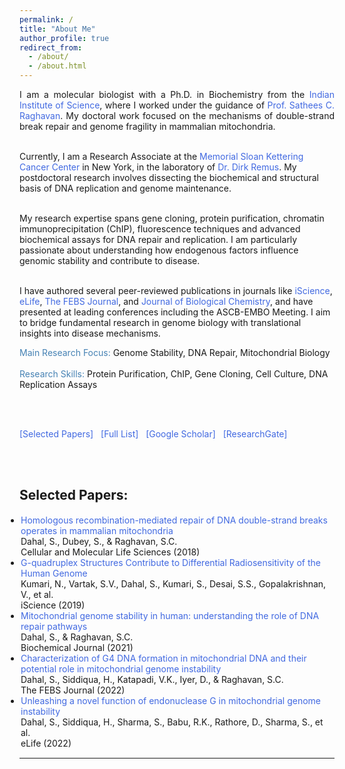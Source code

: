 ```yaml
---
permalink: /
title: "About Me"
author_profile: true
redirect_from: 
  - /about/
  - /about.html
---
```


<html>
<head>
<style>
a:link {
  color: RoyalBlue;
  background-color: transparent;
  text-decoration: none;
}

a:visited {
  color: Purple;
  background-color: transparent;
  text-decoration: none;
}

a:hover {
  color: RoyalBlue;
  background-color: transparent;
  text-decoration: underline;
}

a:active {
  color: DarkRed;
  background-color: transparent;
  text-decoration: underline;
}
</style>  
</head>  
  
<body>

  
<p align="justify">
I am a molecular biologist with a Ph.D. in Biochemistry from the <a href="https://biochem.iisc.ac.in/sathees-c-raghavan.php" target="_blank">Indian Institute of Science</a>, where I worked under the guidance of <a href="https://satheesscrlab10.wixsite.com/website" target="_blank">Prof. Sathees C. Raghavan</a>. My doctoral work focused on the mechanisms of double-strand break repair and genome fragility in mammalian mitochondria.
<br><br>

Currently, I am a Research Associate at the <a href="https://www.mskcc.org/research/ski/labs/members/sumedha-dahal" target="_blank">Memorial Sloan Kettering Cancer Center</a> in New York, in the laboratory of <a href="https://www.mskcc.org/research/ski/labs/dirk-remus" target="_blank">Dr. Dirk Remus</a>. My postdoctoral research involves dissecting the biochemical and structural basis of DNA replication and genome maintenance.
<br><br>

My research expertise spans gene cloning, protein purification, chromatin immunoprecipitation (ChIP), fluorescence techniques and advanced biochemical assays for DNA repair and replication. I am particularly passionate about understanding how endogenous factors influence genomic stability and contribute to disease.
<br><br>

I have authored several peer-reviewed publications in journals like <a href="https://www.sciencedirect.com/science/article/pii/S2589004219311985" target="_blank">iScience</a>, <a href="https://elifesciences.org/articles/69916" target="_blank">eLife</a>, <a href="https://febs.onlinelibrary.wiley.com/doi/10.1111/febs.15799" target="_blank">The FEBS Journal</a>, and <a href="https://www.sciencedirect.com/science/article/pii/S0021925823009347" target="_blank">Journal of Biological Chemistry</a>, and have presented at leading conferences including the ASCB-EMBO Meeting. I aim to bridge fundamental research in genome biology with translational insights into disease mechanisms.
</p>

<font color="SteelBlue">Main Research Focus:</font> Genome Stability, DNA Repair, Mitochondrial Biology  
<br>
<font color="SteelBlue">Research Skills:</font> Protein Purification, ChIP, Gene Cloning, Cell Culture, DNA Replication Assays  

<br><br>

<a href="https://Sumu54.github.io#selected_publications">[Selected Papers]</a> &nbsp;
<a href="https://Sumu54.github.io/publications#full_publications" target="_blank">[Full List]</a> &nbsp;
<a href="https://scholar.google.com/citations?user=zSO66YwAAAAJ&hl=en" target="_blank">[Google Scholar]</a> &nbsp;
<a href="https://www.researchgate.net/profile/Sumedha-Dahal-2" target="_blank">[ResearchGate]</a>

<br><br>


<h2 style="color:SteelBlue;"><a id="selected_publications">Selected Papers:</a></h2>

<ul style="margin:1;padding:1" vspace="-0px">
  <li>
    <a href="https://link.springer.com/article/10.1007/s00018-018-2762-7" target="_blank">Homologous recombination-mediated repair of DNA double-strand breaks operates in mammalian mitochondria</a>
    <br> Dahal, S., Dubey, S., & Raghavan, S.C.
    <br> Cellular and Molecular Life Sciences (2018)
  </li>

  <li>
    <a href="https://www.cell.com/iscience/fulltext/S2589-0042(19)30266-2" target="_blank">G-quadruplex Structures Contribute to Differential Radiosensitivity of the Human Genome</a>
    <br> Kumari, N., Vartak, S.V., Dahal, S., Kumari, S., Desai, S.S., Gopalakrishnan, V., et al.
    <br> iScience (2019)
  </li>

  <li>
    <a href="https://portlandpress.com/biochemj/article/478/6/1179/229089" target="_blank">Mitochondrial genome stability in human: understanding the role of DNA repair pathways</a>
    <br> Dahal, S., & Raghavan, S.C.
    <br> Biochemical Journal (2021)
  </li>

  <li>
    <a href="https://febs.onlinelibrary.wiley.com/doi/10.1111/febs.16136" target="_blank">Characterization of G4 DNA formation in mitochondrial DNA and their potential role in mitochondrial genome instability</a>
    <br> Dahal, S., Siddiqua, H., Katapadi, V.K., Iyer, D., & Raghavan, S.C.
    <br> The FEBS Journal (2022)
  </li>

  <li>
    <a href="https://elifesciences.org/articles/69916" target="_blank">Unleashing a novel function of endonuclease G in mitochondrial genome instability</a>
    <br> Dahal, S., Siddiqua, H., Sharma, S., Babu, R.K., Rathore, D., Sharma, S., et al.
    <br> eLife (2022)
  </li>
</ul>


<hr style="color:black;"> 
 
 
</body>
</html>

<!--Email: firstname.lastname @ microsoft.com-->
